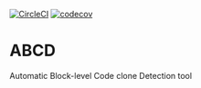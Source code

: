 [![CircleCI](https://circleci.com/gh/T45K/ABCD.svg?style=svg)](https://circleci.com/gh/T45K/ABCD) [![codecov](https://codecov.io/gh/T45K/ABCD/branch/master/graph/badge.svg)](https://codecov.io/gh/T45K/ABCD)

# ABCD
Automatic Block-level Code clone Detection tool
